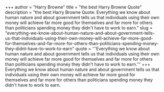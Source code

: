 +++
author = "Harry Browne"
title = "the best Harry Browne Quote"
description = "the best Harry Browne Quote: Everything we know about human nature and about government tells us that individuals using their own money will achieve far more good for themselves and far more for others than politicians spending money they didn't have to work to earn."
slug = "everything-we-know-about-human-nature-and-about-government-tells-us-that-individuals-using-their-own-money-will-achieve-far-more-good-for-themselves-and-far-more-for-others-than-politicians-spending-money-they-didnt-have-to-work-to-earn"
quote = '''Everything we know about human nature and about government tells us that individuals using their own money will achieve far more good for themselves and far more for others than politicians spending money they didn't have to work to earn.'''
+++
Everything we know about human nature and about government tells us that individuals using their own money will achieve far more good for themselves and far more for others than politicians spending money they didn't have to work to earn.
